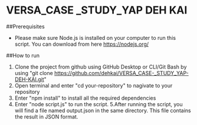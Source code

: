 # VERSA_CASE _STUDY_YAP DEH KAI

##Prerequisites
- Please make sure Node.js is installed on your computer to run this script. You can download from here https://nodejs.org/


##How to run
1. Clone the project from github using GitHub Desktop or CLI/Git Bash by using "git clone https://github.com/dehkai/VERSA_CASE-_STUDY_YAP-DEH-KAI.git"
2. Open terminal and enter "cd your-repository" to nagivate to your repository
3. Enter "npm install" to install all the required dependencies
4. Enter "node script.js" to run the script.
5.After running the script, you will find a file named output.json in the same directory. This file contains the result in JSON format.

 
